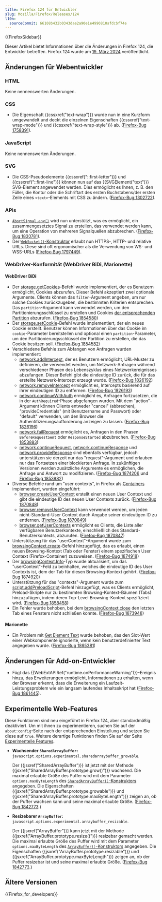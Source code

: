 ```yaml
---
title: Firefox 124 für Entwickler
slug: Mozilla/Firefox/Releases/124
l10n:
  sourceCommit: 66108b432b0343dae2a90e1e4990810afdcbf74e
---
```


{{FirefoxSidebar}}

Dieser Artikel bietet Informationen über die Änderungen in Firefox 124, die Entwickler betreffen. Firefox 124 wurde am [19. März 2024](https://whattrainisitnow.com/release/?version=124) veröffentlicht.

## Änderungen für Webentwickler

### HTML

Keine nennenswerten Änderungen.

### CSS

- Die Eigenschaft {{cssxref("text-wrap")}} wurde nun in eine Kurzform umgewandelt und deckt die einzelnen Eigenschaften {{cssxref("text-wrap-mode")}} und {{cssxref("text-wrap-style")}} ab. ([Firefox-Bug 1758391](https://bugzil.la/1758391)).

### JavaScript

Keine nennenswerten Änderungen.

### SVG

- Die CSS-Pseudoelemente {{cssxref("::first-letter")}} und {{cssxref("::first-line")}} können nun auf das {{SVGElement("text")}} SVG-Element angewendet werden. Dies ermöglicht es Ihnen, z. B. den Füller, die Kontur oder die Schriftart des ersten Buchstabens/der ersten Zeile eines `<text>`-Elements mit CSS zu ändern. ([Firefox-Bug 1302722](https://bugzil.la/1302722)).

### APIs

- [`AbortSignal.any()`](/de/docs/Web/API/AbortSignal/any_static) wird nun unterstützt, was es ermöglicht, ein zusammengesetztes Signal zu erstellen, das verwendet werden kann, um eine Operation von mehreren Signalquellen abzubrechen. ([Firefox-Bug 1830781](https://bugzil.la/1830781)).
- Der [`WebSocket()`-Konstruktor](/de/docs/Web/API/WebSocket/WebSocket#url) erlaubt nun HTTPS-, HTTP- und relative URLs. Diese sind oft ergonomischer als die Verwendung von WS- und WSS-URLs ([Firefox-Bug 1797449](https://bugzil.la/1797449)).

### WebDriver-Konformität (WebDriver BiDi, Marionette)

#### WebDriver BiDi

- Der [storage.getCookies](https://w3c.github.io/webdriver-bidi/#command-storage-getCookies)-Befehl wurde implementiert, der es Benutzern ermöglicht, Cookies abzurufen. Dieser Befehl akzeptiert zwei optionale Argumente. Clients können das `filter`-Argument angeben, um nur solche Cookies zurückzugeben, die bestimmten Kriterien entsprechen. Das `partition`-Argument kann verwendet werden, um den Partitionierungsschlüssel zu erstellen und Cookies [der entsprechenden Partition](/de/docs/Web/Privacy/State_Partitioning) abzurufen. ([Firefox-Bug 1854580](https://bugzil.la/1854580))
- Der [storage.setCookie](https://w3c.github.io/webdriver-bidi/#command-storage-setCookie)-Befehl wurde implementiert, der ein neues Cookie erstellt. Benutzer können Informationen über das Cookie im `cookie`-Parameter bereitstellen und optional einen `partition`-Parameter, um den Partitionierungsschlüssel der Partition zu erstellen, die das Cookie besitzen soll. ([Firefox-Bug 1854582](https://bugzil.la/1854582))
- Verschiedene Befehle zum Abfangen von Anfragen wurden implementiert:
  - [network.addIntercept](https://w3c.github.io/webdriver-bidi/#command-network-addIntercept), der es Benutzern ermöglicht, URL-Muster zu definieren, die verwendet werden, um Netzwerk-Anfragen während verschiedener Phasen des Lebenszyklus eines Netzwerkereignisses abzufangen. Dieser Befehl gibt die eindeutige ID zurück, die für das erstellte Netzwerk-Intercept erzeugt wurde. ([Firefox-Bug 1826192](https://bugzil.la/1826192))
  - [network.removeIntercept](https://w3c.github.io/webdriver-bidi/#command-network-removeIntercept) ermöglicht es, Intercepts basierend auf ihrer eindeutigen ID zu entfernen. ([Firefox-Bug 1826193](https://bugzil.la/1826193))
  - [network.continueWithAuth](https://w3c.github.io/webdriver-bidi/#command-network-continueWithAuth) ermöglicht es, Anfragen fortzusetzen, die in der `AuthRequired`-Phase abgefangen wurden. Mit dem "action"-Argument können Clients entweder "cancel" (abbrechen), "provideCredentials" (mit Benutzername und Passwort) oder "default" verwenden, um den Browser die Authentifizierungsaufforderung anzeigen zu lassen. ([Firefox-Bug 1826196](https://bugzil.la/1826196))
  - [network.failRequest](https://w3c.github.io/webdriver-bidi/#command-network-failRequest) ermöglicht es, Anfragen in den Phasen `BeforeRequestSent` oder `ResponseStarted` abzubrechen. ([Firefox-Bug 1853883](https://bugzil.la/1853883))
  - [network.continueRequest](https://w3c.github.io/webdriver-bidi/#command-network-continueRequest), [network.continueResponse](https://w3c.github.io/webdriver-bidi/#command-network-continueResponse) und [network.provideResponse](https://w3c.github.io/webdriver-bidi/#command-network-provideResponse) sind ebenfalls verfügbar, jedoch unterstützen sie derzeit nur das "request"-Argument und erlauben nur das Fortsetzen einer blockierten Anfrage. In zukünftigen Versionen werden zusätzliche Argumente es ermöglichen, die Anfrage und Antwort zu modifizieren. ([Firefox-Bug 1874206](https://bugzil.la/1874206) und [Firefox-Bug 1853882](https://bugzil.la/1853882))
- Diverse Befehle rund um "user contexts", in Firefox als [Containers](https://support.mozilla.org/en-US/kb/how-use-firefox-containers) implementiert, wurden eingeführt:
  - [browser.createUserContext](https://w3c.github.io/webdriver-bidi/#command-browser-createUserContext) erstellt einen neuen User Context und gibt die eindeutige ID des neuen User Contexts zurück. ([Firefox-Bug 1870848](https://bugzil.la/1870848))
  - [browser.removeUserContext](https://w3c.github.io/webdriver-bidi/#command-browser-removeUserContext) kann verwendet werden, um jeden nicht-Standard-User Context durch Angabe seiner eindeutigen ID zu entfernen. ([Firefox-Bug 1870849](https://bugzil.la/1870849))
  - [browser.getUserContexts](https://w3c.github.io/webdriver-bidi/#command-browser-getUserContexts) ermöglicht es Clients, die Liste aller verfügbaren Benutzerkontexte, einschließlich des Standard-Benutzerkontexts, abzurufen. ([Firefox-Bug 1870847](https://bugzil.la/1870847))
- Unterstützung für das "userContext"-Argument wurde zum [browsingContext.create](https://w3c.github.io/webdriver-bidi/#command-browsingContext-create)-Befehl hinzugefügt, das es erlaubt, einen neuen Browsing-Kontext (Tab oder Fenster) einem spezifischen User Context (Firefox-Container) zuzuweisen. ([Firefox-Bug 1874918](https://bugzil.la/1874918))
- Der [browsingContext.Info](https://w3c.github.io/webdriver-bidi/#type-browsingContext-Info)-Typ wurde aktualisiert, um das "userContext"-Feld zu beinhalten, welches die eindeutige ID des User Contexts ist, dem der Tab für diesen Browsing-Kontext gehört. ([Firefox-Bug 1874920](https://bugzil.la/1874920))
- Unterstützung für das "contexts"-Argument wurde zum [script.addPreloadScript](https://w3c.github.io/webdriver-bidi/#command-script-addPreloadScript)-Befehl hinzugefügt, was es Clients ermöglicht, Preload-Skripte nur zu bestimmten Browsing-Kontext-Bäumen (Tabs) hinzuzufügen, indem deren Top-Level Browsing-Kontext spezifiziert wird. ([Firefox-Bug 1858458](https://bugzil.la/1858458))
- Ein Fehler wurde behoben, bei dem [browsingContext.close](https://w3c.github.io/webdriver-bidi/#command-browsingContext-close) den letzten Tab eines Fensters nicht schließen konnte. ([Firefox-Bug 1873948](https://bugzil.la/1873948))

#### Marionette

- Ein Problem mit [Get Element Text](https://w3c.github.io/webdriver/#dfn-get-element-text) wurde behoben, das den Slot-Wert einer Webkomponente ignorierte, wenn kein benutzerdefinierter Text angegeben wurde. ([Firefox-Bug 1865381](https://bugzil.la/1865381))

## Änderungen für Add-on-Entwickler

- Fügt das {{WebExtAPIRef("runtime.onPerformanceWarning")}}-Ereignis hinzu, das Erweiterungen ermöglicht, Informationen zu erhalten, wenn der Browser erkennt, dass die Erweiterung ein Laufzeit-Leistungsproblem wie ein langsam laufendes Inhaltsskript hat ([Firefox-Bug 1861445](https://bugzil.la/1861445)).

## Experimentelle Web-Features

Diese Funktionen sind neu eingeführt in Firefox 124, aber standardmäßig deaktiviert. Um mit ihnen zu experimentieren, suchen Sie auf der `about:config`-Seite nach der entsprechenden Einstellung und setzen Sie diese auf `true`. Weitere derartige Funktionen finden Sie auf der Seite [Experimentelle Features](/de/docs/Mozilla/Firefox/Experimental_features).

- **Wachsender `SharedArrayBuffer`:** `javascript.options.experimental.sharedarraybuffer_growable`.

  Der {{jsxref("SharedArrayBuffer")}} ist jetzt mit der Methode {{jsxref("SharedArrayBuffer.prototype.grow()")}} wachsend.
  Die maximal erlaubte Größe des Puffer wird mit dem Parameter `options.maxByteLength` des [`SharedArrayBuffer()`-Konstruktors](/de/docs/Web/JavaScript/Reference/Global_Objects/SharedArrayBuffer/SharedArrayBuffer#maxbytelength) angegeben.
  Die Eigenschaften {{jsxref("SharedArrayBuffer.prototype.growable")}} und {{jsxref("SharedArrayBuffer.prototype.maxByteLength")}} zeigen an, ob der Puffer wachsen kann und seine maximal erlaubte Größe.
  ([Firefox-Bug 1842773](https://bugzil.la/1842773).)

- **Resizebarer `ArrayBuffer`:** `javascript.options.experimental.arraybuffer_resizable`.

  Der {{jsxref("ArrayBuffer")}} kann jetzt mit der Methode {{jsxref("ArrayBuffer.prototype.resize()")}} resizebar gemacht werden.
  Die maximal erlaubte Größe des Puffer wird mit dem Parameter `options.maxByteLength` des [`ArrayBuffer()`-Konstruktors](/de/docs/Web/JavaScript/Reference/Global_Objects/ArrayBuffer/ArrayBuffer#maxbytelength) angegeben.
  Die Eigenschaften {{jsxref("ArrayBuffer.prototype.resizable")}} und {{jsxref("ArrayBuffer.prototype.maxByteLength")}} zeigen an, ob der Puffer resizebar ist und seine maximal erlaubte Größe.
  ([Firefox-Bug 1842773](https://bugzil.la/1842773).)

## Ältere Versionen

{{Firefox_for_developers}}
